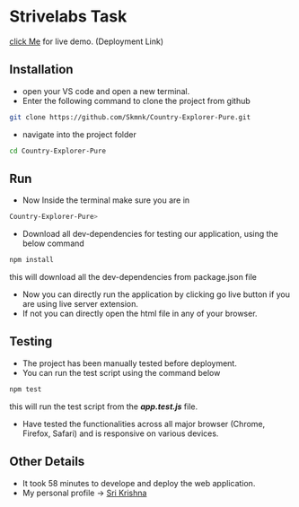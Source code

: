 # Strivelabs Task

[click Me](https://country-explorer-pure.vercel.app/) for live demo. (Deployment Link)

## Installation

- open your VS code and open a new terminal.
- Enter the following command to clone the project from github

```bash
git clone https://github.com/Skmnk/Country-Explorer-Pure.git
```

- navigate into the project folder

```bash
cd Country-Explorer-Pure
```

## Run

- Now Inside the terminal make sure you are in

```bash
Country-Explorer-Pure>
```

- Download all dev-dependencies for testing our application, using the below command

```bash
npm install
```

this will download all the dev-dependencies from package.json file

- Now you can directly run the application by clicking go live button if you are using live server extension.
- If not you can directly open the html file in any of your browser.

## Testing

- The project has been manually tested before deployment.
- You can run the test script using the command below

```bash
npm test
```

this will run the test script from the **_app.test.js_** file.

- Have tested the functionalities across all major browser (Chrome, Firefox, Safari) and is responsive on various devices.

## Other Details

- It took 58 minutes to develope and deploy the web application.
- My personal profile -> [Sri Krishna](https://srikrishna-portfolio.vercel.app/)
